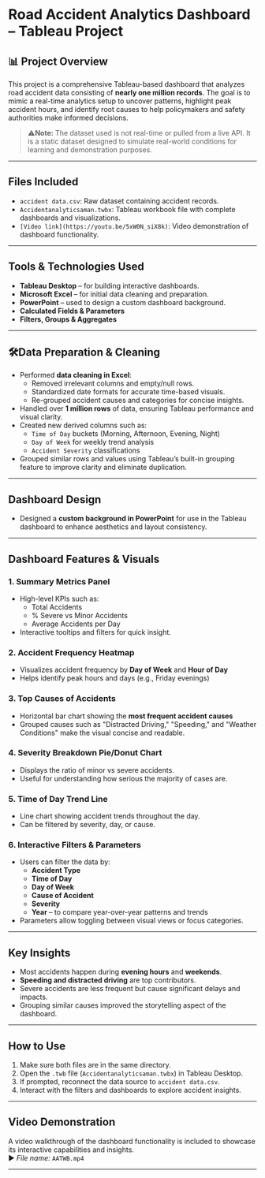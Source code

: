 
# Road Accident Analytics Dashboard – Tableau Project

## 📊 Project Overview

This project is a comprehensive Tableau-based dashboard that analyzes road accident data consisting of **nearly one million records**. The goal is to mimic a real-time analytics setup to uncover patterns, highlight peak accident hours, and identify root causes to help policymakers and safety authorities make informed decisions. 

> ⚠**Note:** The dataset used is not real-time or pulled from a live API. It is a static dataset designed to simulate real-world conditions for learning and demonstration purposes.

---

## Files Included

- `accident data.csv`: Raw dataset containing accident records.
- `Accidentanalyticsaman.twbx`: Tableau workbook file with complete dashboards and visualizations.
- `[Video link](https://youtu.be/5xW0N_siX8k)`: Video demonstration of dashboard functionality. 

---

## Tools & Technologies Used

- **Tableau Desktop** – for building interactive dashboards.
- **Microsoft Excel** – for initial data cleaning and preparation.
- **PowerPoint** – used to design a custom dashboard background.
- **Calculated Fields & Parameters**
- **Filters, Groups & Aggregates**

---

## 🛠Data Preparation & Cleaning

- Performed **data cleaning in Excel**:
  - Removed irrelevant columns and empty/null rows.
  - Standardized date formats for accurate time-based visuals.
  - Re-grouped accident causes and categories for concise insights.
- Handled over **1 million rows** of data, ensuring Tableau performance and visual clarity.
- Created new derived columns such as:
  - `Time of Day` buckets (Morning, Afternoon, Evening, Night)
  - `Day of Week` for weekly trend analysis
  - `Accident Severity` classifications
- Grouped similar rows and values using Tableau’s built-in grouping feature to improve clarity and eliminate duplication.

---

## Dashboard Design

- Designed a **custom background in PowerPoint** for use in the Tableau dashboard to enhance aesthetics and layout consistency.

---

## Dashboard Features & Visuals

### 1. **Summary Metrics Panel**
- High-level KPIs such as:
  - Total Accidents
  - % Severe vs Minor Accidents
  - Average Accidents per Day
- Interactive tooltips and filters for quick insight.

### 2. **Accident Frequency Heatmap**
- Visualizes accident frequency by **Day of Week** and **Hour of Day**
- Helps identify peak hours and days (e.g., Friday evenings)

### 3. **Top Causes of Accidents**
- Horizontal bar chart showing the **most frequent accident causes**
- Grouped causes such as "Distracted Driving," "Speeding," and "Weather Conditions" make the visual concise and readable.

### 4. **Severity Breakdown Pie/Donut Chart**
- Displays the ratio of minor vs severe accidents.
- Useful for understanding how serious the majority of cases are.

### 5. **Time of Day Trend Line**
- Line chart showing accident trends throughout the day.
- Can be filtered by severity, day, or cause.

### 6. **Interactive Filters & Parameters**
- Users can filter the data by:
  - **Accident Type**
  - **Time of Day**
  - **Day of Week**
  - **Cause of Accident**
  - **Severity**
  - **Year** – to compare year-over-year patterns and trends
- Parameters allow toggling between visual views or focus categories.

---

## Key Insights

- Most accidents happen during **evening hours** and **weekends**.
- **Speeding and distracted driving** are top contributors.
- Severe accidents are less frequent but cause significant delays and impacts.
- Grouping similar causes improved the storytelling aspect of the dashboard.

---

## How to Use

1. Make sure both files are in the same directory.
2. Open the `.twb` file (`Accidentanalyticsaman.twbx`) in Tableau Desktop.
3. If prompted, reconnect the data source to `accident data.csv`.
4. Interact with the filters and dashboards to explore accident insights.

---

## Video Demonstration

A video walkthrough of the dashboard functionality is included to showcase its interactive capabilities and insights.  
▶️ *File name:* `AATWB.mp4`

---

